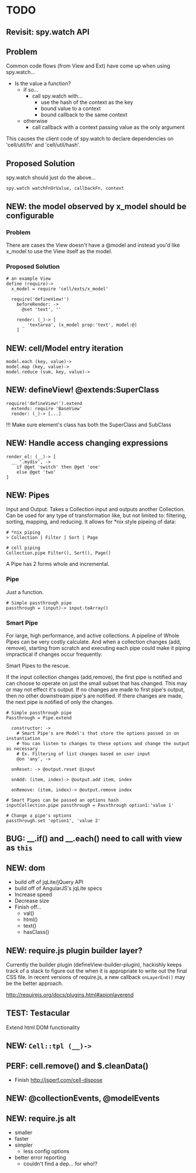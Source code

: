 TODO
====

Revisit: spy.watch API
----------------------

## Problem

Common code flows (from View and Ext) have come up when using spy.watch...

- Is the value a function?
  - if so...
    - call spy.watch with...
      - use the hash of the context as the key
      - bound value to a context
      - bound callback to the same context
  - otherwise
    - call callback with a context passing value as the only argument

This causes the client code of spy.watch to declare dependencies on 'cell/util/fn' and 'cell/util/hash'.

## Proposed Solution

spy.watch should just do the above...

    spy.watch watchFnOrValue, callbackFn, context


NEW: the model observed by x_model should be configurable
---------------------------------------------------------

### Problem

There are cases the View doesn't have a @model and instead you'd like x_model to use the View itself as the model.

### Proposed Solution

    # an example View
    define (require)->
      x_model = require 'cell/exts/x_model'

      require('defineView!')
        beforeRender: ->
          @set 'text', ''

        render: (_)-> [
          _ 'textarea', (x_model prop:'text', model:@)
        ]

NEW: cell/Model entry iteration
-------------------------------

    model.each (key, value)->
    model.map (key, value)->
    model.reduce (sum, key, value)->


NEW: defineView! @extends:SuperClass
------------------------------------

    require('defineView!').extend
      extends: require 'BaseView'
      render: (_)-> [...]


!!! Make sure element's class has both the SuperClass and SubClass


NEW: Handle access changing expressions
---------------------------------------

    render_el: (__)-> [
      __ '.mydiv', ->
        if @get 'switch' then @get 'one'
        else @get 'two'
    ]


NEW: Pipes
----------

Input and Output.
Takes a Collection input and outputs another Collection.  Can be used for any type of transformation like, but not limited to: filtering, sorting, mapping, and reducing.
It allows for *nix style pipeing of data:

    # *nix piping
    > Collection | Filter | Sort | Page

    # cell piping
    Collection.pipe Filter(), Sort(), Page()

A Pipe has 2 forms whole and incremental.

### Pipe

Just a function.

    # Simple passthrough pipe
    passthrough = (input)-> input.toArray()

### Smart Pipe

For large, high performance, and active collections.
A pipeline of Whole Pipes can be very costly calculate. And when a collection changes (add, remove), starting from scratch and executing each pipe could make it piping impractical if changes occur frequently.

Smart Pipes to the rescue.

If the input collection changes (add,remove), the first pipe is notified and can choose to operate on just the small subset that has changed.  This may or may not effect it's output.  If no changes are made to first pipe's output, then no other downstream pipe's are notified.  If there changes are made, the next pipe is notified of only the changes.

    # Simple passthrough pipe
    Passthrough = Pipe.extend

      constructor: ->
        # Smart Pipe's are Model's that store the options passed in on instantiation
        # You can listen to changes to these options and change the output as necessary
        # Ex. Filtering of list changes based on user input
        @on 'any', ->

      onReset: -> @output.reset @input

      onAdd: (item, index)-> @output.add item, index

      onRemove: (item, index)-> @output.remove index

    # Smart Pipes can be passed an options hash
    inputCollection.pipe passthrough = Passthrough option1:'value 1'

    # Change a pipe's options
    passthrough.set 'option1', 'value 2'


BUG: __.if() and __.each() need to call with view as `this`
-----------------------------------------------------------

NEW: dom
--------

- build off of jqLite/jQuery API
- build off of AngularJS's jqLite specs
- Increase speed
- Decrease size
- Finish off...
  - val()
  - html()
  - text()
  - hasClass()

NEW: require.js plugin builder layer?
-------------------------------------

Currently the builder plugin (defineView-builder-plugin), hackishly keeps track of a stack to figure out the when it is appropriate to write out the final CSS file.
In recent versions of require.js, a new callback `onLayerEnd()` may be the better approach.

http://requirejs.org/docs/plugins.html#apionlayerend


TEST: Testacular
----------------


Extend html DOM functionality

NEW: `Cell::tpl (__)->`
-----------------------

PERF: cell.remove() and $.cleanData()
-------------------------------------

- Finish http://jsperf.com/cell-dispose

NEW: @collectionEvents, @modelEvents
-------------------------------------

NEW: require.js alt
-------------------

- smaller
- faster
- simpler
  - less config options
- better error reporting
  - couldn't find a dep... for who!?

